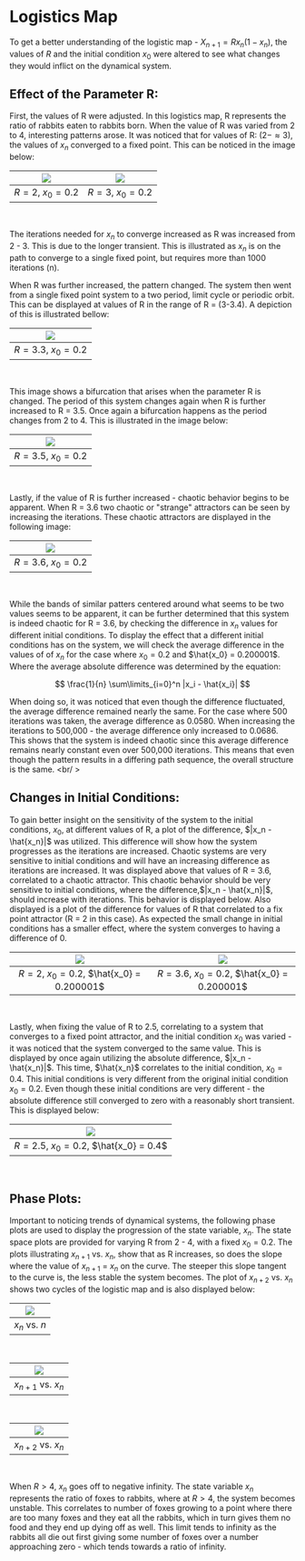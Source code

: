# Logistics Map

To get a better understanding of the logistic map - $X_{n+1} = R x_n(1-x_n)$, the values of $R$ and the initial condition $x_0$ were altered to see what changes they would inflict on the dynamical system.

## Effect of the Parameter R:
 First, the values of R were adjusted. In this logistics map, R represents the ratio of rabbits eaten to rabbits born. When the value of R was varied from 2 to 4, interesting patterns arose. It was noticed that for values of R: ($2 - \approx3$), the values of $x_n$ converged to a fixed point. This can be noticed in the image below:
 
| <img src="./Images/2.png" /> | <img src="./Images/2.png" /> |
|:-------------------------:|:-------------------------:|
| $R = 2,$ $x_0 = 0.2$      | $R = 3,$ $x_0 = 0.2$      |
<br/>

 The iterations needed for $x_n$ to converge increased as R was increased from 2 - 3. This is due to the longer transient. This is illustrated as $x_n$ is on the path to converge to a single fixed point, but requires more than 1000 iterations (n). <br/>
 
 When R was further increased, the pattern changed. The system then went from a single fixed point system to a two period, limit cycle or periodic orbit. This can be displayed at values of R in the range of R = (3-3.4). A depiction of this is illustrated bellow: 

| <img src="./Images/3.3.png" /> |
|:------------------------------:|
| $R = 3.3,$ $x_0 = 0.2$         |
<br/>

This image shows a bifurcation that arises when the parameter R is changed. The period of this system changes again when R is further increased to R = 3.5. Once again a bifurcation happens as the period changes from 2 to 4. This is illustrated in the image below:

| <img src="./Images/3_5.png" /> |
|:------------------------------:|
| $R = 3.5,$ $x_0 = 0.2$         |
<br/>

 Lastly, if the value of R is further increased -  chaotic behavior begins to be apparent. When R = 3.6 two chaotic or "strange" attractors can be seen by increasing the iterations. These chaotic attractors are displayed in the following image:

| <img src="./Images/3_6.png" /> |
|:------------------------------:|
| $R = 3.6,$ $x_0 = 0.2$         |
<br/>

While the bands of similar patters centered around what seems to be two values seems to be apparent, it can be further determined that this system is indeed chaotic for R = 3.6, by checking the difference in $x_n$ values for different initial conditions. To display the effect that a different initial conditions has on the system, we will check the average difference in the values of of $x_n$ for the case where $x_0 = 0.2$ and $\hat{x_0} = 0.200001$. Where the average absolute difference was determined by the equation: <br/>

$$
    \frac{1}{n} \sum\limits_{i=0}^n |x_i - \hat{x_i}|
$$

When doing so, it was noticed that even though the difference fluctuated, the average difference remained nearly the same. For the case where 500 iterations was taken, the average difference as 0.0580. When increasing the iterations to 500,000 - the average difference only increased to 0.0686. This shows that the system is indeed chaotic since this average difference remains nearly constant even over 500,000 iterations. This means that even though the pattern results in a differing path sequence, the overall structure is the same. <br/ >


## Changes in Initial Conditions:
To gain better insight on the sensitivity of the system to the initial conditions, $x_0$, at different values of R, a plot of the difference, $|x_n - \hat{x_n}|$ was utilized. This difference will show how the system progresses as the iterations are increased. Chaotic systems are very sensitive to initial conditions and will have an increasing difference as iterations are increased. 
It was displayed above that values of R = 3.6, correlated to a chaotic attractor. This chaotic behavior should be very sensitive to initial conditions, where the difference,$|x_n - \hat{x_n}|$, should increase with iterations. This behavior is displayed below. Also displayed is a plot of the difference for values of R that correlated to a fix point attractor (R = 2 in this case). As expected the small change in initial conditions has a smaller effect, where the system converges to having a difference of 0. <br/>

| <img src="./Images/diff2.png" />                  | <img src="./Images/diff3_6.png" />                    |
|:---------------------------------------------:|:--------------------------------------------------:|
| $R = 2,$ $x_0 = 0.2,$ $\hat{x_0} = 0.200001$  | $R = 3.6,$ $x_0 = 0.2,$ $\hat{x_0} = 0.200001$     |
<br/>

Lastly, when fixing the value of R to 2.5, correlating to a system that converges to a fixed point attractor, and the initial condition $x_0$ was varied - it was noticed that the system converged to the same value. This is displayed by once again utilizing the absolute difference, $|x_n - \hat{x_n}|$. This time, $\hat{x_n}$ correlates to the initial condition, $x_0 = 0.4$. This initial conditions is very different from the original initial condition $x_0 = 0.2$. Even though these initial conditions are very different - the absolute difference still converged to zero with a reasonably short transient. This is displayed below: <br/>

| <img src="./Images/diff0_4.png" />               |
|:------------------------------------------------:|
| $R = 2.5,$ $x_0 = 0.2,$ $\hat{x_0} = 0.4$        |
<br/>

## Phase Plots:
Important to noticing trends of dynamical systems, the following phase plots are used to display the progression of the state variable, $x_n$. The state space plots are provided for varying R from 2 - 4, with a fixed $x_0 = 0.2$. The plots illustrating $x_{n+1}$ vs. $x_{n}$, show that as R increases, so does the slope where the value of $x_{n+1}$ = $x_{n}$ on the curve. The steeper this slope tangent to the curve is, the less stable the system becomes. The plot of $x_{n+2}$ vs. $x_{n}$ shows two cycles of the logistic map and is also displayed below: <br/>
 
| <img src="./Images/state3.png" />                |
|:------------------------------------------------:|
| $x_n$ vs. $n$                                    |
<br/>

| <img src="./Images/state2.png" />                |
|:------------------------------------------------:|
|   $x_{n+1}$ vs. $x_{n}$                          |
<br/>

| <img src="./Images/state1.png" />                |
|:------------------------------------------------:|
| $x_{n+2}$ vs. $x_{n}$                            |
<br/>

 When $R > 4$, $x_n$ goes off to negative infinity. The state variable $x_n$ represents the ratio of foxes to rabbits, where at $R > 4$, the system becomes unstable. This correlates to number of foxes growing to a point where there are too many foxes and they eat all the rabbits, which in turn gives them no food and they end up dying off as well. This limit tends to infinity as the rabbits all die out first giving some number of foxes over a number approaching zero - which tends towards a ratio of infinity.
 